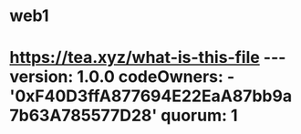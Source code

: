 # web1
# https://tea.xyz/what-is-this-file --- version: 1.0.0 codeOwners:   - '0xF40D3ffA877694E22EaA87bb9a7b63A785577D28' quorum: 1
